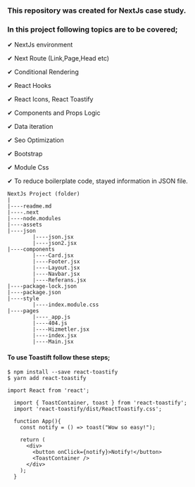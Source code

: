 
### This repository was created for NextJs case study.
### In this project following topics are to be covered;

✔ NextJs environment

✔ Next Route (Link,Page,Head etc)

✔ Conditional Rendering

✔ React Hooks

✔ React Icons, React Toastify

✔ Components and Props Logic

✔ Data iteration

✔ Seo Optimization

✔ Bootstrap

✔ Module Css

✔ To reduce boilerplate code, stayed information in JSON file.

```
NextJs Project (folder)
|
|----readme.md
|----.next
|----node.modules
|----assets
|----json
        |----json.jsx
        |----json2.jsx
|----components
        |----Card.jsx
        |----Footer.jsx
        |----Layout.jsx
        |----Navbar.jsx
        |----Referans.jsx
|----package-lock.json
|----package.json 
|----style
        |----index.module.css
|----pages   
        |----_app.js
        |----404.js
        |----Hizmetler.jsx
        |----index.jsx
        |----Main.jsx
```


#### To use Toastift follow these steps;
```
$ npm install --save react-toastify
$ yarn add react-toastify

```

```
import React from 'react';

  import { ToastContainer, toast } from 'react-toastify';
  import 'react-toastify/dist/ReactToastify.css';
  
  function App(){
    const notify = () => toast("Wow so easy!");

    return (
      <div>
        <button onClick={notify}>Notify!</button>
        <ToastContainer />
      </div>
    );
  }
```
